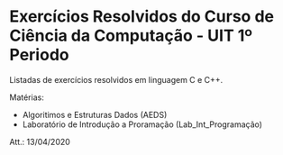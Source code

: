 # Exercícios Resolvidos do Curso de Ciência da Computação - UIT 1º Periodo

Listadas de exercícios resolvidos em linguagem C e C++. 

Matérias:
  * Algoritimos e Estruturas Dados (AEDS)
  * Laboratório de Introdução a Proramação (Lab_Int_Programação)   

Att.: 13/04/2020